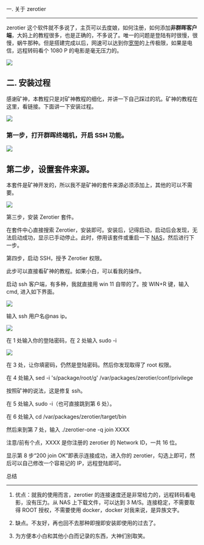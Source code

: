 
一. 关于 zerotier  

---------------

zerotier 这个软件就不多说了，主页可以去度娘，如何注册，如何添加**非群晖客户端**，大妈上的教程很多，也是正确的，不多说了。唯一的问题是登陆有时很慢，很慢，蜗牛那种。但是搭建完成以后，网速可以达到你[宽带](https://www.smzdm.com/ju/sz087y3/)的上传极限，如果是电信，远程转码看个 1080 P 的电影是毫无压力的。

[![](https://am.zdmimg.com/202212/07/638ff80568f2f8309.jpg_e1080.jpg)
]( https://post.smzdm.com/p/a60lgv60/pic_2/ )

二. 安装过程
------

感谢矿神，本教程只是对矿神教程的细化，并讲一下自己踩过的坑。矿神的教程在这里，看链接。下面讲一下安装过程。

[![](https://qnam.smzdm.com/202212/07/638ff89fab5a16666.jpg_e1080.jpg)
]( https://post.smzdm.com/p/a60lgv60/pic_3/ )

### 第一步，打开群晖终端机，开启 SSH 功能。

[![](https://qnam.smzdm.com/202212/07/638ff98046fb37779.jpg_e1080.jpg)
]( https://post.smzdm.com/p/a60lgv60/pic_4/ )

第二步，设置套件来源。
-----------

本套件是矿神开发的，所以我不是矿神的套件来源必须添加上，其他的可以不需要。

[![](https://am.zdmimg.com/202212/07/638ff9d34b6d37642.jpg_e1080.jpg)
]( https://post.smzdm.com/p/a60lgv60/pic_5/ )

第三步，安装 Zerotier 套件。

在套件中心直接搜索 Zerotier，安装即可。安装后，记得启动，启动后会发现，无法启动成功，显示已手动停止。此时，停用该套件或重启一下 [NAS](https://www.smzdm.com/ju/sp3qr1k/)，然后进行下一步。

第四步，启动 SSH，授予 Zerotier 权限。

此步可以直接看矿神的教程。如果小白，可以看我的操作。

启动 ssh 客户端，有多种，我就直接用 win 11 自带的了。按 WIN+R 键，输入 cmd, 进入如下界面。

[![](https://am.zdmimg.com/202212/07/638ffc7eae3717505.jpg_e1080.jpg)
]( https://post.smzdm.com/p/a60lgv60/pic_6/ )

输入 ssh 用户名@nas ip。

[![](https://qnam.smzdm.com/202212/07/638ffe962a1d94109.jpg_e1080.jpg)
]( https://post.smzdm.com/p/a60lgv60/pic_7/ )

在 1 处输入你的登陆密码，在 2 处输入 sudo -i

[![](https://qnam.smzdm.com/202212/07/639001518a0be3872.jpg_e1080.jpg)
]( https://post.smzdm.com/p/a60lgv60/pic_8/ )

在 3 处，让你填密码，仍然是登陆密码。然后你发现取得了 root 权限。

在 4 处输入 sed -i 's/package/root/g' /var/packages/zerotier/conf/privilege

按照矿神的说法，这是修复 ssh。  

在 5 处输入 sudo -i（也可直接跳到第 6 处）。

在 6 处输入 cd /var/packages/zerotier/target/bin

然后来到第 7 处，输入 ./zerotier-one -q join XXXX

注意/前有个点，XXXX 是你注册的 zerotier 的 Network ID，一共 16 位。

显示第 8 步“200 join OK”即表示连接成功，进入你的 zerotier，勾选上即可，然后可以自己修改一个容易记的 IP，远程登陆即可。

总结  

-----

1. 优点：就我的使用而言，zerotier 的连接速度还是非常给力的，远程转码看电影，没有压力。从 NAS 上下载文件，可以达到 3 M/S。连接稳定，不需要取得 ROOT 授权，不需要使用 docker，docker 对我来说，是异族文字。

2. 缺点。不友好，再也回不去那种即搜即安装即使用的过去了。  

3. 为方便本小白和其他小白而记录的东西，大神们别取笑。

